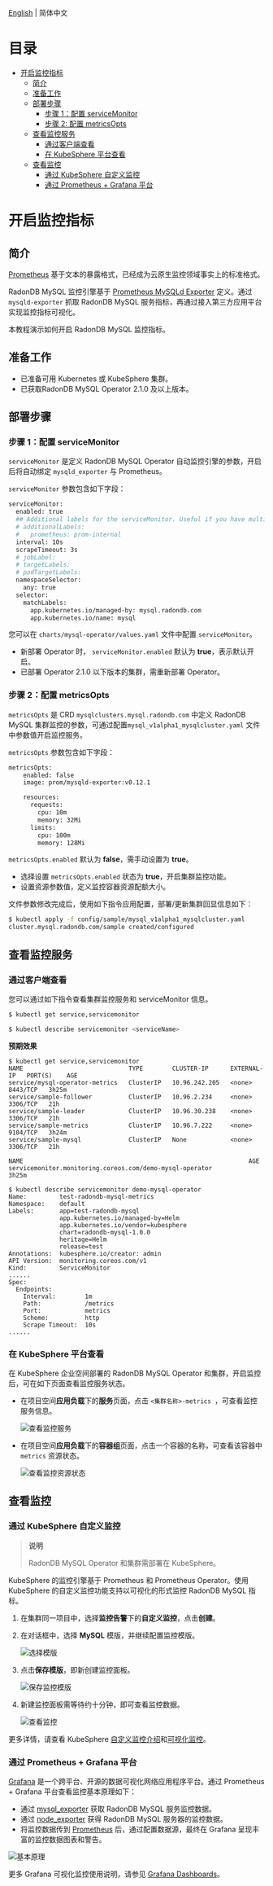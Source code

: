 [English](../en-us/deploy_monitoring.md) | 简体中文

目录
=================

   * [开启监控指标](#开启监控指标)
      * [简介](#简介)
      * [准备工作](#准备工作)
      * [部署步骤](#部署步骤)
         * [步骤 1：配置 serviceMonitor](#步骤-1-配置-servicemonitor)
         * [步骤 2: 配置 metricsOpts](#步骤-2-配置-metricsopts)
      * [查看监控服务](#查看监控服务)
         * [通过客户端查看](#通过客户端查看)
         * [在 KubeSphere 平台查看](#在-kubesphere-平台查看)
      * [查看监控](#查看监控)
         * [通过 KubeSphere 自定义监控](#通过-kubesphere-自定义监控)
         * [通过 Prometheus + Grafana 平台](#通过-prometheus--grafana-平台)

# 开启监控指标

## 简介

[Prometheus](https://prometheus.io/) 基于文本的暴露格式，已经成为云原生监控领域事实上的标准格式。

RadonDB MySQL 监控引擎基于 [Prometheus MySQLd Exporter](https://github.com/prometheus/mysqld_exporter) 定义。通过 `mysqld-exporter` 抓取 RadonDB MySQL 服务指标，再通过接入第三方应用平台实现监控指标可视化。

本教程演示如何开启 RadonDB MySQL 监控指标。

## 准备工作

- 已准备可用 Kubernetes 或 KubeSphere 集群。
- 已获取RadonDB MySQL Operator 2.1.0 及以上版本。

## 部署步骤

### 步骤 1：配置 serviceMonitor

`serviceMonitor` 是定义 RadonDB MySQL Operator 自动监控引擎的参数，开启后将自动绑定 `mysqld_exporter` 与 Prometheus。

`serviceMonitor` 参数包含如下字段：

```bash
serviceMonitor:
  enabled: true
  ## Additional labels for the serviceMonitor. Useful if you have multiple prometheus operators running to select only specific ServiceMonitors
  # additionalLabels:
  #   prometheus: prom-internal
  interval: 10s
  scrapeTimeout: 3s
  # jobLabel:
  # targetLabels:
  # podTargetLabels:
  namespaceSelector:
    any: true
  selector:
    matchLabels:
      app.kubernetes.io/managed-by: mysql.radondb.com
      app.kubernetes.io/name: mysql
```

您可以在 `charts/mysql-operator/values.yaml` 文件中配置 `serviceMonitor`。

- 新部署 Operator 时， `serviceMonitor.enabled` 默认为 **true**，表示默认开启。
- 已部署 Operator 2.1.0 以下版本的集群，需重新部署 Operator。

### 步骤 2：配置 metricsOpts

`metricsOpts` 是 CRD `mysqlclusters.mysql.radondb.com` 中定义 RadonDB MySQL 集群监控的参数，可通过配置`mysql_v1alpha1_mysqlcluster.yaml` 文件中参数值开启监控服务。

`metricsOpts` 参数包含如下字段：

```bash
metricsOpts:
    enabled: false  
    image: prom/mysqld-exporter:v0.12.1

    resources:
      requests:
        cpu: 10m
        memory: 32Mi
      limits:
        cpu: 100m
        memory: 128Mi
```

`metricsOpts.enabled` 默认为 **false**，需手动设置为 **true**。

- 选择设置 `metricsOpts.enabled` 状态为 **true**，开启集群监控功能。
- 设置资源参数值，定义监控容器资源配额大小。

文件参数修改完成后，使用如下指令应用配置，部署/更新集群回显信息如下：

```bash
$ kubectl apply -f config/sample/mysql_v1alpha1_mysqlcluster.yaml
cluster.mysql.radondb.com/sample created/configured
```

## 查看监控服务

### 通过客户端查看

您可以通过如下指令查看集群监控服务和 serviceMonitor 信息。

```bash
$ kubectl get service,servicemonitor

$ kubectl describe servicemonitor <serviceName>
```

**预期效果**

```shell
$ kubectl get service,servicemonitor
NAME                             TYPE        CLUSTER-IP      EXTERNAL-IP   PORT(S)    AGE
service/mysql-operator-metrics   ClusterIP   10.96.242.205   <none>        8443/TCP   3h25m
service/sample-follower          ClusterIP   10.96.2.234     <none>        3306/TCP   21h
service/sample-leader            ClusterIP   10.96.30.238    <none>        3306/TCP   21h
service/sample-metrics           ClusterIP   10.96.7.222     <none>        9104/TCP   3h24m
service/sample-mysql             ClusterIP   None            <none>        3306/TCP   21h

NAME                                                              AGE
servicemonitor.monitoring.coreos.com/demo-mysql-operator          3h25m

$ kubectl describe servicemonitor demo-mysql-operator 
Name:         test-radondb-mysql-metrics
Namespace:    default
Labels:       app=test-radondb-mysql
              app.kubernetes.io/managed-by=Helm
              app.kubernetes.io/vendor=kubesphere
              chart=radondb-mysql-1.0.0
              heritage=Helm
              release=test
Annotations:  kubesphere.io/creator: admin
API Version:  monitoring.coreos.com/v1
Kind:         ServiceMonitor
......
Spec:
  Endpoints:
    Interval:        1m
    Path:            /metrics
    Port:            metrics
    Scheme:          http
    Scrape Timeout:  10s
......
```

### 在 KubeSphere 平台查看

在 KubeSphere 企业空间部署的 RadonDB MySQL Operator 和集群，开启监控后，可在如下页面查看监控服务状态。

- 在项目空间**应用负载**下的**服务**页面，点击 `<集群名称>-metrics `，可查看监控服务信息。

   ![查看监控服务](_images/monitor_service.png)

- 在项目空间**应用负载**下的**容器组**页面，点击一个容器的名称，可查看该容器中 `metrics` 资源状态。

   ![查看监控资源状态](_images/pod_metrics.png)

## 查看监控

### 通过 KubeSphere 自定义监控

> **说明**
> 
> RadonDB MySQL Operator 和集群需部署在 KubeSphere。

KubeSphere 的监控引擎基于 Prometheus 和 Prometheus Operator。使用 KubeSphere 的自定义监控功能支持以可视化的形式监控 RadonDB MySQL 指标。

1. 在集群同一项目中，选择**监控告警**下的**自定义监控**，点击**创建**。
2. 在对话框中，选择 **MySQL** 模版，并继续配置监控模版。

   ![选择模版](_images/mysql_exporter.png)

3. 点击**保存模版**，即新创建监控面板。

   ![保存监控模版](_images/config_dashboard.png)

4. 新建监控面板需等待约十分钟，即可查看监控数据。

   ![查看监控](_images/monitor_overview.png)

更多详情，请查看 KubeSphere [自定义监控介绍](https://kubesphere.io/zh/docs/project-user-guide/custom-application-monitoring/introduction/)和[可视化监控](https://kubesphere.io/zh/docs/project-user-guide/custom-application-monitoring/visualization/overview/)。

### 通过 Prometheus + Grafana 平台

[Grafana](https://github.com/grafana/grafana) 是一个跨平台、开源的数据可视化网络应用程序平台。通过 Prometheus + Grafana 平台查看监控基本原理如下：

- 通过 [mysql_exporter](https://github.com/prometheus/mysqld_exporter) 获取 RadonDB MySQL 服务监控数据。
- 通过 [node_exporter](https://github.com/prometheus/node_exporter) 获得 RadonDB MySQL 服务器的监控数据。
- 将监控数据传到 [Prometheus](https://prometheus.io/download/) 后，通过配置数据源，最终在 Grafana 呈现丰富的监控数据图表和警告。

![基本原理](_images/prometheus_grafana.png)

更多 Grafana 可视化监控使用说明，请参见 [Grafana Dashboards](https://grafana.com/docs/grafana/latest/dashboards/)。
